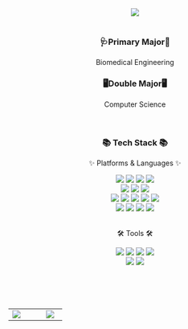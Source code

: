 <div align="center">
	<img src="https://capsule-render.vercel.app/api?type=waving&color=gradient&height=200&section=header&fontColor=FFFFFF&fontSize=60&fontAlign=65&animation=twinkling&text=Seungmin's%20Github!-nl-&desc=Trainning%20at%20SSAFY&descAlign=85&descAlignY=48"/>
</div>
<br>
<div align = "center">
	<h3>🩺Primary Major🩻</h3><p>Biomedical Engineering</p>
	<h3>🖥️Double Major🖥️</h3><a>Computer Science</a>
</div>
<br>
<br>
<div align="center">
	<h3>📚 Tech Stack 📚</h3>
	<p>✨ Platforms & Languages ✨</p>
</div>
<div align="center">
	<img src="https://img.shields.io/badge/Java-007396?style=flat&logo=Conda-Forge&logoColor=white" />
	<img src="https://img.shields.io/badge/Python-3776AB?style=flat&logo=Python&logoColor=white" />
	<img src="https://img.shields.io/badge/C-A8B9CC?style=flat&logo=C&logoColor=white" />
	<img src="https://img.shields.io/badge/C++-00599C?style=flat&logo=cplusplus&logoColor=white" />
	<br>
	<img src="https://img.shields.io/badge/HTML5-E34F26?style=flat&logo=HTML5&logoColor=white" />
	<img src="https://img.shields.io/badge/CSS3-1572B6?style=flat&logo=CSS3&logoColor=white" />
	<img src="https://img.shields.io/badge/JavaScript-F7DF1E?style=flat&logo=JavaScript&logoColor=white" />
	<br>
	<img src="https://img.shields.io/badge/Django-092E20?style=flat&logo=django&logoColor=white" />
	<img src="https://img.shields.io/badge/React-61DAFB?style=flat&logo=React&logoColor=white" />
	<img src="https://img.shields.io/badge/Spring-6DB33F?style=flat&logo=Spring&logoColor=white" />
	<img src="https://img.shields.io/badge/MySQL-4479A1?style=flat&logo=MySQL&logoColor=white" />
	<img src="https://img.shields.io/badge/Linux-FCC624?style=flat&logo=Linux&logoColor=white" />
	<br>
	<img src="https://img.shields.io/badge/Raspberrypi-A22846?style=flat&logo=raspberrypi&logoColor=white" />
	<img src="https://img.shields.io/badge/Arduino-00878F?style=flat&logo=arduino&logoColor=white" />
	<img src="https://img.shields.io/badge/OpenCV-5C3EE8?style=flat&logo=opencv&logoColor=white" />
	<img src="https://img.shields.io/badge/YOLOv5-00FFFF?style=flat&logo=yolo&logoColor=white" />
</div>
<br>
<div align="center">
	<p>🛠 Tools 🛠</p>
</div>
<div align="center">
	<img src="https://img.shields.io/badge/Eclipse%20IDE-2C2255?style=flat&logo=EclipseIDE&logoColor=white" />
	<img src="https://img.shields.io/badge/Visual%20Studio%20Code-007ACC?style=flat&logo=VisualStudioCode&logoColor=white" />
	<img src="https://img.shields.io/badge/CLion-000000?style=flat&logo=CLion&logoColor=white" />
  	<img src="https://img.shields.io/badge/PyCharm-000000?style=flat&logo=PyCharm&logoColor=white" />
	<br>
	<img src="https://img.shields.io/badge/AWS-232F3E?style=flat&logo=AmazonAWS&logoColor=white" />
	<img src="https://img.shields.io/badge/GitHub-181717?style=flat&logo=GitHub&logoColor=white" />
</div>
<br>
<br>
<br>
<br>
<table border-collaspe = collaspe, align = center>
<tbody>
<tr style="width: 100%;">
<td style="width: 50%;"><img src="https://github-readme-stats.vercel.app/api/top-langs/?username=smink112&layout=compact"></td>
<td style="width: 30%;"><img src="https://github-readme-stats.vercel.app/api?username=smink112&show_icons=true"></td>
</tr>
</tbody>
</table>
